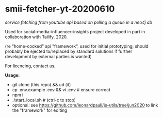 # smii-fetcher-yt-20200610
*service fetching from youtube api based on polling a queue in a neo4j db*

Used for social-media-influencer-insights project developed in part in collaboration with Tailify, 2020.

(re "home-cooked" api "framework", used for initial prototyping; should probably be ejected to/replaced by standard solutions if further development by external parties is wanted)

For licencing, contact us.


__Usage:__

- git clone (this repo) && cd (it)
- cp .env.example .env && vi .env # ensure correct
- npm i
- ./start_local.sh # (ctrl-c to stop)
- optional: see https://github.com/leonardpauli/js-utils/tree/jun2020 to link the "framework" for editing
